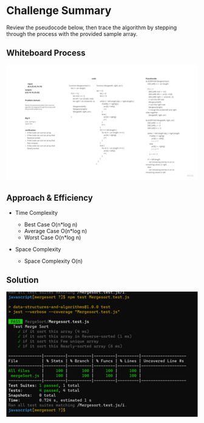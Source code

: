 # Challenge Summary
Review the pseudocode below, then trace the algorithm by stepping through the process with the provided sample array. 

## Whiteboard Process
![Solution](./img/WhiteboardMergeSort.jpg)

## Approach & Efficiency

+ Time Complexity
  + Best Case O(n*log n)
  + Average Case O(n*log n)
  + Worst Case O(n*log n)

+ Space Complexity
  + Space Complexity O(n)

## Solution
![Solution](./img/mergeSort.png)